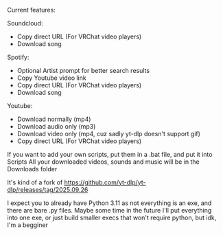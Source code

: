 Current features:

Soundcloud:
* Copy direct URL (For VRChat video players)
* Download song

Spotify:
* Optional Artist prompt for better search results
* Copy Youtube video link
* Copy direct URL (For VRChat video players)
* Download song

Youtube:
* Download normally (mp4)
* Download audio only (mp3)
* Download video only (mp4, cuz sadly yt-dlp doesn't support gif)
* Copy direct URL (For VRChat video players)



If you want to add your own scripts, put them in a .bat file, and put it into Scripts
All your downloaded videos, sounds and music will be in the Downloads folder


It's kind of a fork of https://github.com/yt-dlp/yt-dlp/releases/tag/2025.09.26


I expect you to already have Python 3.11 as not everything is an exe, and there are bare .py files. Maybe some time in the future I'll put everything into one exe, or just build smaller execs that won't require python, but idk, I'm a begginer


